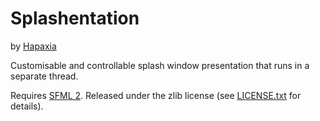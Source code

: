 # Splashentation
by [Hapaxia](https://github.com/Hapaxia)

Customisable and controllable splash window presentation that runs in a separate thread.

Requires [SFML 2](https://sfml-dev.org).
Released under the zlib license (see [LICENSE.txt](https://github.com/Hapaxia/Splashentation/LICENSE.txt) for details).

